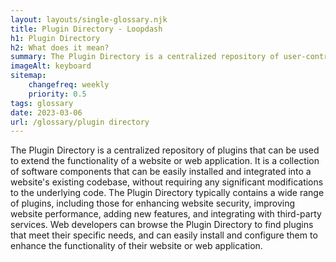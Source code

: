 ```yaml
--- 
layout: layouts/single-glossary.njk
title: Plugin Directory - Loopdash
h1: Plugin Directory
h2: What does it mean?
summary: The Plugin Directory is a centralized repository of user-contributed software extensions that can be easily installed and integrated into a WordPress website to enhance its functionality and features.
imageAlt: keyboard
sitemap:
	changefreq: weekly
	priority: 0.5
tags: glossary
date: 2023-03-06
url: /glossary/plugin directory
---
```


The Plugin Directory is a centralized repository of plugins that can be used to extend the functionality of a website or web application. It is a collection of software components that can be easily installed and integrated into a website's existing codebase, without requiring any significant modifications to the underlying code. The Plugin Directory typically contains a wide range of plugins, including those for enhancing website security, improving website performance, adding new features, and integrating with third-party services. Web developers can browse the Plugin Directory to find plugins that meet their specific needs, and can easily install and configure them to enhance the functionality of their website or web application.